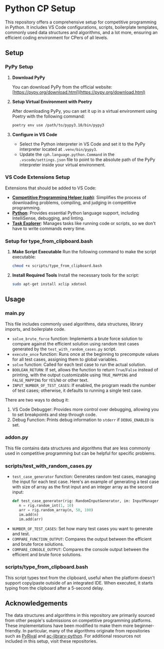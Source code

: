 # Python CP Setup

This repository offers a comprehensive setup for competitive programming in Python. It includes VS Code configurations, scripts, boilerplate templates, commonly used data structures and algorithms, and a lot more, ensuring an efficient coding environment for CPers of all levels.

## Setup

### PyPy Setup

1. **Download PyPy**  

   You can download PyPy from the official website: [https://pypy.org/download.html](https://pypy.org/download.html)

3. **Setup Virtual Environment with Poetry**  

   After downloading PyPy, you can set it up in a virtual environment using Poetry with the following command:
   ```bash
   poetry env use /path/to/pypy3.10/bin/pypy3
   ```

5. **Configure in VS Code**
   - Select the Python interpreter in VS Code and set it to the PyPy interpreter located at `.venv/bin/pypy3`.
   - Update the `cph.language.python.Command` in the `.vscode/settings.json` file to point to the absolute path of the PyPy interpreter inside your virtual environment.

### VS Code Extensions Setup

Extensions that should be added to VS Code:

- **[Competitive Programming Helper (cph)](https://marketplace.visualstudio.com/items?itemName=DivyanshuAgrawal.competitive-programming-helper)**: Simplifies the process of downloading problems, compiling, and judging in competitive programming.
- **[Python](https://marketplace.visualstudio.com/items?itemName=ms-python.python)**: Provides essential Python language support, including IntelliSense, debugging, and linting.
- **[Task Explorer](https://marketplace.visualstudio.com/items?itemName=spmeesseman.vscode-taskexplorer)**: Manages tasks like running code or scripts, so we don't have to write commands every time.

### Setup for type_from_clipboard.bash

1. **Make Script Executable**
   Run the following command to make the script executable:
   ```bash
   chmod +x scripts/type_from_clipboard.bash
   ```

2. **Install Required Tools**
   Install the necessary tools for the script:
   ```bash
   sudo apt-get install xclip xdotool
   ```

## Usage

### main.py

This file includes commonly used algorithms, data structures, library imports, and boilerplate code. 

- `solve_brute_force` function: Implements a brute force solution to compare against the efficient solution using random test cases generated by the `test_with_random_cases.py` script.
- `execute_once` function: Runs once at the beginning to precompute values for all test cases, assigning them to global variables.
- `solve` function: Called for each test case to run the actual solution.
- `BOOLEAN_RETURN`: If set, allows the function to return `True`/`False` instead of printing, with the output customizable using `TRUE_MAPPING` and `FALSE_MAPPING` for `YES`/`NO` or other text.
- `INPUT_NUMBER_OF_TEST_CASES`: If enabled, the program reads the number of test cases; otherwise, it defaults to running a single test case.

There are two ways to debug it:

1. VS Code Debugger: Provides more control over debugging, allowing you to set breakpoints and step through code.
2. Debug Function: Prints debug information to `stderr` if `DEBUG_ENABLED` is set.

### addon.py

This file contains data structures and algorithms that are less commonly used in competitive programming but can be helpful for specific problems.

### scripts/test_with_random_cases.py

- `test_case_generator` function: Generates random test cases, managing the input for each test case. Here's an example of generating a test case with size of array as the first input and an integer array as the second input:
   ```python
   def test_case_generator(rig: RandomInputGenerator, im: InputManager):
      n = rig.random_int(1, 10)
      arr = rig.random_array(n, 50, 100)
      im.add(n)
      im.add(arr)
   ```
- `NUMBER_OF_TEST_CASES`: Set how many test cases you want to generate and test.
- `COMPARE_FUNCTION_OUTPUT`: Compares the output between the efficient and brute force solutions.
- `COMPARE_CONSOLE_OUTPUT`: Compares the console output between the efficient and brute force solutions.

### scripts/type_from_clipboard.bash

This script types text from the clipboard, useful when the platform doesn't support copy/paste outside of an integrated IDE. When executed, it starts typing from the clipboard after a 5-second delay.

## Acknowledgements

The data structures and algorithms in this repository are primarily sourced from other people's submissions on competitive programming platforms. These implementations have been modified to make them more beginner-friendly. In particular, many of the algorithms originate from repositories such as [PyRival](https://github.com/cheran-senthil/PyRival) and [ac-library-python](https://github.com/not522/ac-library-python). For additional resources not included in this setup, visit these repositories.
